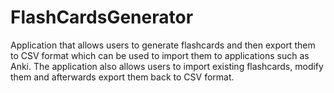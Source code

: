 # FlashCardsGenerator
Application that allows users to generate flashcards and then export them to CSV format which can be used to import them to applications such as Anki.
The application also allows users to import existing flashcards, modify them and afterwards export them back to CSV format.
